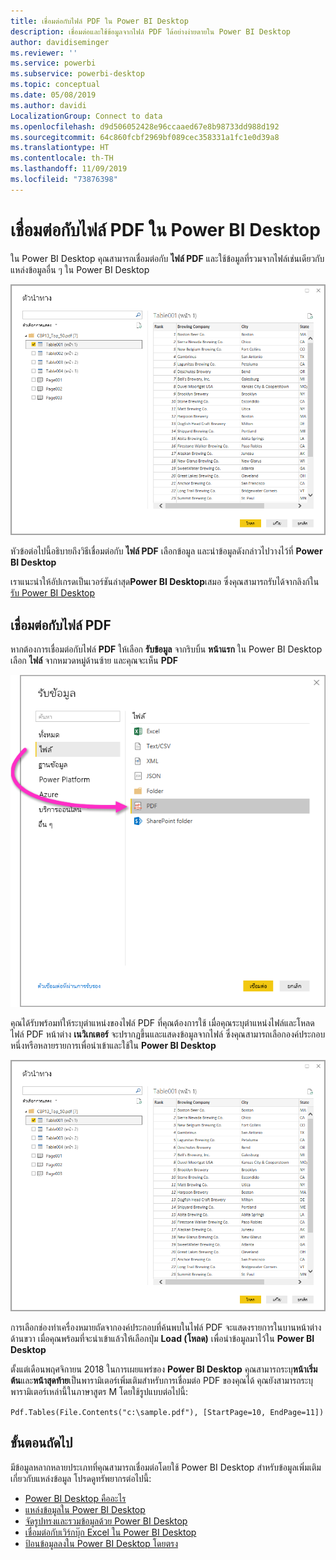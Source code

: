 ```yaml
---
title: เชื่อมต่อกับไฟล์ PDF ใน Power BI Desktop
description: เชื่อมต่อและใช้ข้อมูลจากไฟล์ PDF ได้อย่างง่ายดายใน Power BI Desktop
author: davidiseminger
ms.reviewer: ''
ms.service: powerbi
ms.subservice: powerbi-desktop
ms.topic: conceptual
ms.date: 05/08/2019
ms.author: davidi
LocalizationGroup: Connect to data
ms.openlocfilehash: d9d506052428e96ccaaed67e8b98733dd988d192
ms.sourcegitcommit: 64c860fcbf2969bf089cec358331a1fc1e0d39a8
ms.translationtype: HT
ms.contentlocale: th-TH
ms.lasthandoff: 11/09/2019
ms.locfileid: "73876398"
---
```

# <a name="connect-to-a-pdf-file-in-power-bi-desktop"></a>เชื่อมต่อกับไฟล์ PDF ใน Power BI Desktop
ใน Power BI Desktop คุณสามารถเชื่อมต่อกับ **ไฟล์ PDF** และใช้ข้อมูลที่รวมจากไฟล์เช่นเดียวกับแหล่งข้อมูลอื่น ๆ ใน Power BI Desktop

![เชื่อมต่อกับข้อมูลในไฟล์ PDF](media/desktop-connect-pdf/connect-pdf-04.png)

หัวข้อต่อไปนี้อธิบายถึงวิธีเชื่อมต่อกับ **ไฟล์ PDF** เลือกข้อมูล และนำข้อมูลดังกล่าวไปวางไว้ที่ **Power BI Desktop**

เราแนะนำให้อัปเกรดเป็นเวอร์ชันล่าสุด**Power BI Desktop**เสมอ ซึ่งคุณสามารถรับได้จากลิงก์ใน[รับ Power BI Desktop](desktop-get-the-desktop.md) 

## <a name="connect-to-a-pdf-file"></a>เชื่อมต่อกับไฟล์ PDF
หากต้องการเชื่อมต่อกับไฟล์ **PDF** ให้เลือก **รับข้อมูล** จากริบบิ้น **หน้าแรก** ใน Power BI Desktop เลือก **ไฟล์** จากหมวดหมู่ด้านซ้าย และคุณจะเห็น **PDF**

![เลือก PDF จาก Get Data(รับข้อมูล)](media/desktop-connect-pdf/connect-pdf-01.png)

คุณได้รับพร้อมท์ให้ระบุตำแหน่งของไฟล์ PDF ที่คุณต้องการใช้ เมื่อคุณระบุตำแหน่งไฟล์และโหลดไฟล์ PDF หน้าต่าง **เนวิเกเตอร์** จะปรากฏขึ้นและแสดงข้อมูลจากไฟล์ ซึ่งคุณสามารถเลือกองค์ประกอบหนึ่งหรือหลายรายการเพื่อนำเข้าและใช้ใน **Power BI Desktop**

![เชื่อมต่อกับข้อมูลในไฟล์ PDF](media/desktop-connect-pdf/connect-pdf-04.png)

การเลือกช่องทำเครื่องหมายถัดจากองค์ประกอบที่ค้นพบในไฟล์ PDF จะแสดงรายการในบานหน้าต่างด้านขวา เมื่อคุณพร้อมที่จะนำเข้าแล้วให้เลือกปุ่ม **Load (โหลด)** เพื่อนำข้อมูลมาไว้ใน **Power BI Desktop**

ตั้งแต่เดือนพฤศจิกายน 2018 ในการเผยแพร่ของ **Power BI Desktop** คุณสามารถระบุ**หน้าเริ่มต้น**และ**หน้าสุดท้าย**เป็นพารามิเตอร์เพิ่มเติมสำหรับการเชื่อมต่อ PDF ของคุณได้ คุณยังสามารถระบุพารามิเตอร์เหล่านี้ในภาษาสูตร M โดยใช้รูปแบบต่อไปนี้:

`Pdf.Tables(File.Contents("c:\sample.pdf"), [StartPage=10, EndPage=11])`


## <a name="next-steps"></a>ขั้นตอนถัดไป
มีข้อมูลหลากหลายประเภทที่คุณสามารถเชื่อมต่อโดยใช้ Power BI Desktop สำหรับข้อมูลเพิ่มเติมเกี่ยวกับแหล่งข้อมูล โปรดดูทรัพยากรต่อไปนี้:

* [Power BI Desktop คืออะไร](desktop-what-is-desktop.md)
* [แหล่งข้อมูลใน Power BI Desktop](desktop-data-sources.md)
* [จัดรูปทรงและรวมข้อมูลด้วย Power BI Desktop](desktop-shape-and-combine-data.md)
* [เชื่อมต่อกับเวิร์กบุ๊ก Excel ใน Power BI Desktop](desktop-connect-excel.md)   
* [ป้อนข้อมูลลงใน Power BI Desktop โดยตรง](desktop-enter-data-directly-into-desktop.md)   

